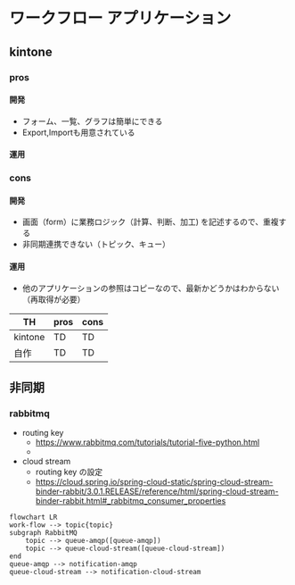# ワークフロー アプリケーション



## kintone
### pros
#### 開発
- フォーム、一覧、グラフは簡単にできる
- Export,Importも用意されている
#### 運用

### cons
#### 開発
- 画面（form）に業務ロジック（計算、判断、加工) を記述するので、重複する
- 非同期連携できない（トピック、キュー）
#### 運用
- 他のアプリケーションの参照はコピーなので、最新かどうかはわからない（再取得が必要）

| TH      | pros | cons |
|---------|------|------|
| kintone | TD   | TD   |
| 自作      | TD   | TD   |



## 非同期
### rabbitmq
- routing key
  - https://www.rabbitmq.com/tutorials/tutorial-five-python.html
  - 
- cloud stream 
  - routing key の設定
  - https://cloud.spring.io/spring-cloud-static/spring-cloud-stream-binder-rabbit/3.0.1.RELEASE/reference/html/spring-cloud-stream-binder-rabbit.html#_rabbitmq_consumer_properties


```mermaid
flowchart LR
work-flow --> topic{topic}
subgraph RabbitMQ
    topic --> queue-amqp([queue-amqp])
    topic --> queue-cloud-stream([queue-cloud-stream])
end
queue-amqp --> notification-amqp
queue-cloud-stream --> notification-cloud-stream
```